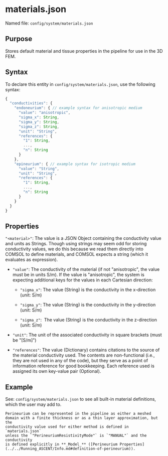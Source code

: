 # materials.json

Named file: `config/system/materials.json`

## Purpose

Stores default material and tissue properties in the
pipeline for use in the 3D FEM.

## Syntax

To declare this entity in `config/system/materials.json`, use
the following syntax:

```javascript
{
  "conductivities": {
    "endoneurium": { // example syntax for anisotropic medium
      "value": "anisotropic",
      "sigma_x": String,
      "sigma_y": String,
      "sigma_z": String,
      "unit": "String",
      "references": {
        "1": String,
        ...,
        "n": String
      }
    },
    "epineurium": { // example syntax for isotropic medium
      "value": "String",
      "unit": "String",
      "references": {
        "1": String,
        ...,
        "n": String
      }
    }
  }
}
```

## Properties

`"<material>"`: The value is a JSON Object containing the conductivity
value and units as Strings. Though using strings may seem odd for
storing conductivity values, we do this because we read them directly
into COMSOL to define materials, and COMSOL expects a string (which it
evaluates as expression).

- `"value"`: The conductivity of the material (if not "anisotropic", the
  value must be in units S/m). If the value is "anisotropic", the
  system is expecting additional keys for the values in each Cartesian
  direction:

  - `"sigma_x"`: The value (String) is the conductivity in the
    x-direction (unit: S/m)

  - `"sigma_y"`: The value (String) is the conductivity in the
    y-direction (unit: S/m)

  - `"sigma_z"`:  The value (String) is the conductivity in the
    z-direction (unit: S/m)

- `"unit"`: The unit of the associated conductivity in square brackets
  (must be "\[S/m\]")

- `"references"`: The value (Dictionary) contains citations to the source of the material conductivity used. The contents are non-functional (i.e., they are not used in any of the code), but they serve as a point of information reference for good bookkeeping. Each reference used is assigned its own key-value pair (Optional).

<!-- end list -->

## Example

<!-- end list -->

See: `config/system/materials.json` to see all built-in material
definitions, which the user may add to.

```{note}
Perineurium can be represented in the pipeline as either a meshed
domain with a finite thickness or as a thin layer approximation, but the
conductivity value used for either method is defined in `materials.json`
unless the `"PerineuriumResistivityMode"` is `"MANUAL"` and the conductivity
is defined explicitly in **_Model_** ([Perineurium Properties](../../Running_ASCENT/Info.md#definition-of-perineurium)).
```
